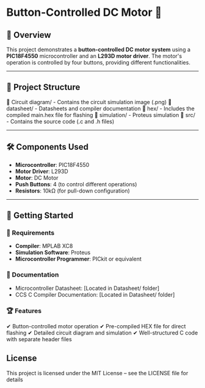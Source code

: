 # Button-Controlled DC Motor 🚀

## 📜 Overview
This project demonstrates a **button-controlled DC motor system** using a **PIC18F4550** microcontroller and an **L293D motor driver**. The motor's operation is controlled by four buttons, providing different functionalities.

---

## 📂 Project Structure
📁 Circuit diagram/ - Contains the circuit simulation image (.png)
📁 datasheet/ - Datasheets and compiler documentation
📁 hex/ - Includes the compiled main.hex file for flashing
📁 simulation/ - Proteus simulation
📁 src/ - Contains the source code (.c and .h files)

---

## 🛠 Components Used
- **Microcontroller**: PIC18F4550  
- **Motor Driver**: L293D  
- **Motor**: DC Motor  
- **Push Buttons**: 4 (to control different operations)  
- **Resistors**: 10kΩ (for pull-down configuration)  

---


## 🚀 Getting Started

### 🔧 Requirements
- **Compiler**: MPLAB XC8  
- **Simulation Software**: Proteus  
- **Microcontroller Programmer**: PICkit or equivalent  

### 📑 Documentation
- Microcontroller Datasheet: [Located in Datasheet/ folder]
- CCS C Compiler Documentation: [Located in Datasheet/ folder]
### 🏆 Features
✔ Button-controlled motor operation
✔ Pre-compiled HEX file for direct flashing
✔ Detailed circuit diagram and simulation
✔ Well-structured C code with separate header files
## **License**
This project is licensed under the MIT License – see the LICENSE file for details



